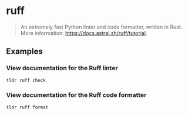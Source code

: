 # ruff

> An extremely fast Python linter and code formatter, written in Rust. More information: <https://docs.astral.sh/ruff/tutorial>.

## Examples

### View documentation for the Ruff linter

```bash
tldr ruff check
```

### View documentation for the Ruff code formatter

```bash
tldr ruff format
```
